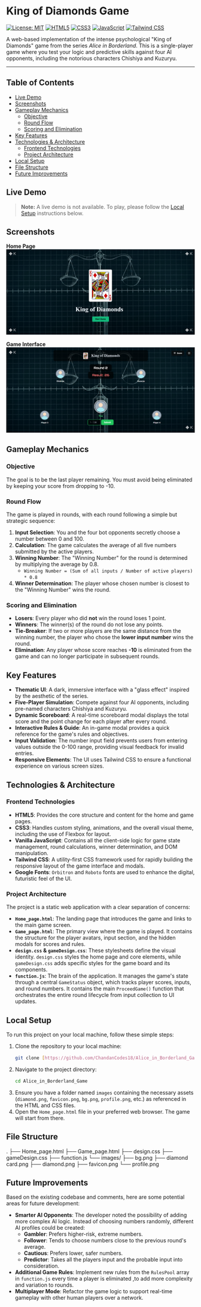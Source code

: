 # King of Diamonds Game

[![License: MIT](https://img.shields.io/badge/License-MIT-yellow.svg)](https://opensource.org/licenses/MIT)
[![HTML5](https://img.shields.io/badge/HTML5-E34F26?style=for-the-badge&logo=html5&logoColor=white)](https://developer.mozilla.org/en-US/docs/Web/Guide/HTML/HTML5)
[![CSS3](https://img.shields.io/badge/CSS3-1572B6?style=for-the-badge&logo=css3&logoColor=white)](https://www.w3.org/Style/CSS/Overview.en.html)
[![JavaScript](https://img.shields.io/badge/JavaScript-F7DF1E?style=for-the-badge&logo=javascript&logoColor=black)](https://developer.mozilla.org/en-US/docs/Web/JavaScript)
[![Tailwind CSS](https://img.shields.io/badge/Tailwind_CSS-38B2AC?style=for-the-badge&logo=tailwind-css&logoColor=white)](https://tailwindcss.com/)

A web-based implementation of the intense psychological "King of Diamonds" game from the series *Alice in Borderland*. This is a single-player game where you test your logic and predictive skills against four AI opponents, including the notorious characters Chishiya and Kuzuryu.

***

## Table of Contents

- [Live Demo](#live-demo)
- [Screenshots](#screenshots)
- [Gameplay Mechanics](#gameplay-mechanics)
  - [Objective](#objective)
  - [Round Flow](#round-flow)
  - [Scoring and Elimination](#scoring-and-elimination)
- [Key Features](#key-features)
- [Technologies & Architecture](#technologies--architecture)
  - [Frontend Technologies](#frontend-technologies)
  - [Project Architecture](#project-architecture)
- [Local Setup](#local-setup)
- [File Structure](#file-structure)
- [Future Improvements](#future-improvements)

## Live Demo

> **Note:** A live demo is not available. To play, please follow the [Local Setup](#local-setup) instructions below.

## Screenshots

**Home Page**
![Home Page](images/UI1.png)

**Game Interface**
![Game Interface](images/UI2.png)

## Gameplay Mechanics

### Objective

The goal is to be the last player remaining. You must avoid being eliminated by keeping your score from dropping to -10.

### Round Flow

The game is played in rounds, with each round following a simple but strategic sequence:
1.  **Input Selection**: You and the four bot opponents secretly choose a number between 0 and 100.
2.  **Calculation**: The game calculates the average of all five numbers submitted by the active players.
3.  **Winning Number**: The "Winning Number" for the round is determined by multiplying the average by 0.8.
    - `Winning Number = (Sum of all inputs / Number of active players) * 0.8`
4.  **Winner Determination**: The player whose chosen number is closest to the "Winning Number" wins the round.

### Scoring and Elimination

- **Losers**: Every player who did **not** win the round loses 1 point.
- **Winners**: The winner(s) of the round do not lose any points.
- **Tie-Breaker**: If two or more players are the same distance from the winning number, the player who chose the **lower input number** wins the round.
- **Elimination**: Any player whose score reaches **-10** is eliminated from the game and can no longer participate in subsequent rounds.

## Key Features

- **Thematic UI**: A dark, immersive interface with a "glass effect" inspired by the aesthetic of the series.
- **Five-Player Simulation**: Compete against four AI opponents, including pre-named characters Chishiya and Kuzuryu.
- **Dynamic Scoreboard**: A real-time scoreboard modal displays the total score and the point change for each player after every round.
- **Interactive Rules & Guide**: An in-game modal provides a quick reference for the game's rules and objectives.
- **Input Validation**: The number input field prevents users from entering values outside the 0-100 range, providing visual feedback for invalid entries.
- **Responsive Elements**: The UI uses Tailwind CSS to ensure a functional experience on various screen sizes.

## Technologies & Architecture

### Frontend Technologies

- **HTML5**: Provides the core structure and content for the home and game pages.
- **CSS3**: Handles custom styling, animations, and the overall visual theme, including the use of Flexbox for layout.
- **Vanilla JavaScript**: Contains all the client-side logic for game state management, round calculations, winner determination, and DOM manipulation.
- **Tailwind CSS**: A utility-first CSS framework used for rapidly building the responsive layout of the game interface and modals.
- **Google Fonts**: `Orbitron` and `Roboto` fonts are used to enhance the digital, futuristic feel of the UI.

### Project Architecture

The project is a static web application with a clear separation of concerns:

- **`Home_page.html`**: The landing page that introduces the game and links to the main game screen.
- **`Game_page.html`**: The primary view where the game is played. It contains the structure for the player avatars, input section, and the hidden modals for scores and rules.
- **`design.css` & `gameDesign.css`**: These stylesheets define the visual identity. `design.css` styles the home page and core elements, while `gameDesign.css` adds specific styles for the game board and its components.
- **`function.js`**: The brain of the application. It manages the game's state through a central `GameStatus` object, which tracks player scores, inputs, and round numbers. It contains the main `ProceedGame()` function that orchestrates the entire round lifecycle from input collection to UI updates.

## Local Setup

To run this project on your local machine, follow these simple steps:

1.  Clone the repository to your local machine:
    ```bash
    git clone [https://github.com/ChandanCodes18/Alice_in_Borderland_Game.git](https://github.com/ChandanCodes18/Alice_in_Borderland_Game.git)
    ```
2.  Navigate to the project directory:
    ```bash
    cd Alice_in_Borderland_Game
    ```
3.  Ensure you have a folder named `images` containing the necessary assets (`diamond.png`, `favicon.png`, `bg.png`, `profile.png`, etc.) as referenced in the HTML and CSS files.
4.  Open the `Home_page.html` file in your preferred web browser. The game will start from there.

## File Structure
.
├── Home_page.html
├── Game_page.html
├── design.css
├── gameDesign.css
├── function.js
└── images/
    ├── bg.png
    ├── diamond card.png
    ├── diamond.png
    ├── favicon.png
    └── profile.png
    
## Future Improvements

Based on the existing codebase and comments, here are some potential areas for future development:

- **Smarter AI Opponents**: The developer noted the possibility of adding more complex AI logic. Instead of choosing numbers randomly, different AI profiles could be created:
  - **Gambler**: Prefers higher-risk, extreme numbers.
  - **Follower**: Tends to choose numbers close to the previous round's average.
  - **Cautious**: Prefers lower, safer numbers.
  - **Predictor**: Takes all the players input and the probable input into consideration.
- **Additional Game Rules**: Implement new rules from the `RulesPool` array in `function.js` every time a player is eliminated ,to add more complexity and variation to rounds.
- **Multiplayer Mode**: Refactor the game logic to support real-time gameplay with other human players over a network.
